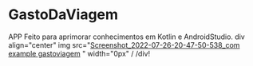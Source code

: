 # GastoDaViagem
APP Feito para aprimorar conhecimentos em Kotlin e AndroidStudio.
div align="center"
img src="[Screenshot_2022-07-26-20-47-50-538_com example gastoviagem](https://user-images.githubusercontent.com/102183014/181132745-96354134-397d-495b-86ca-b6c56c777389.jpg)
" width="0px" /
/div!
